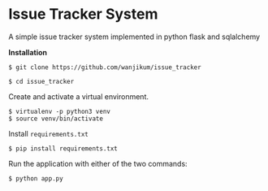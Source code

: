 # Issue Tracker System
A simple issue tracker system implemented in python flask and sqlalchemy

**Installation**

`$ git clone https://github.com/wanjikum/issue_tracker`

`$ cd issue_tracker`
 
 Create and activate a virtual environment.
 
 ```
 $ virtualenv -p python3 venv
 $ source venv/bin/activate
 ```
 
 Install `requirements.txt`
 
 `$ pip install requirements.txt`
 
 Run the application with either of the two commands:
 ```
 $ python app.py 
 ```

